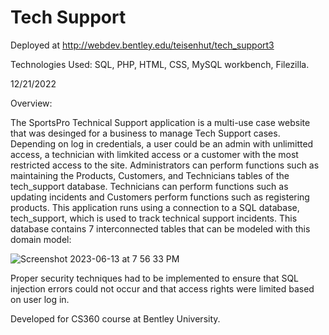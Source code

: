 # Tech Support
Deployed at 
 http://webdev.bentley.edu/teisenhut/tech_support3


Technologies Used: SQL, PHP, HTML, CSS, MySQL workbench, Filezilla.

12/21/2022


Overview: 

The SportsPro Technical Support application is a multi-use case website that was desinged for a business to manage Tech Support cases. Depending on log in credentials, a user could be an admin with unlimitted access, a technician with limkited access or a customer with the most restricted access to the site. Administrators can perform functions such as maintaining the Products, Customers, and Technicians tables of the tech_support database. Technicians can perform functions such as updating incidents and Customers perform functions such as registering products. This application runs using a connection to a SQL database, tech_support, which is used to track technical support incidents. This database contains 7 interconnected tables that can be modeled with this domain model:

![Screenshot 2023-06-13 at 7 56 33 PM](https://github.com/tannere7/Tech_Support/assets/107820917/863b67dd-32e8-431f-a9c5-78e2f552f588)

Proper security techniques had to be implemented to ensure that SQL injection errors could not occur and that access rights were limited based on user log in.


Developed for CS360 course at Bentley University.
